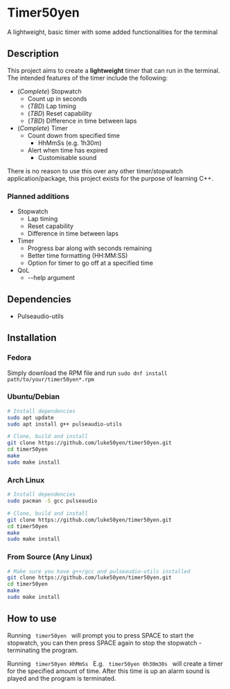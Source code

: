 # Timer50yen
A lightweight, basic timer with some added functionalities for the terminal

## Description
This project aims to create a **lightweight** timer that can run in the terminal. The intended features of the timer include the following:
- (*Complete*) Stopwatch
    - Count up in seconds
    - (*TBD*) Lap timing
    - (*TBD*) Reset capability
    - (*TBD*) Difference in time between laps
- (*Complete*) Timer
    - Count down from specified time
        - HhMmSs (e.g. 1h30m)
    - Alert when time has expired
        - Customisable sound

There is no reason to use this over any other timer/stopwatch application/package, this project exists for the purpose of learning C++.

### Planned additions
- Stopwatch
    - Lap timing
    - Reset capability
    - Difference in time between laps
- Timer
    - Progress bar along with seconds remaining
    - Better time formatting (HH:MM:SS)
    - Option for timer to go off at a specified time
- QoL
    - --help argument

## Dependencies
- Pulseaudio-utils

## Installation
### Fedora
Simply download the RPM file and run ``sudo dnf install path/to/your/timer50yen*.rpm``

### Ubuntu/Debian
```bash
# Install dependencies
sudo apt update
sudo apt install g++ pulseaudio-utils

# Clone, build and install
git clone https://github.com/luke50yen/timer50yen.git
cd timer50yen
make
sudo make install
```

### Arch Linux
```bash
# Install dependencies
sudo pacman -S gcc pulseaudio

# Clone, build and install
git clone https://github.com/luke50yen/timer50yen.git
cd timer50yen
make
sudo make install
```

### From Source (Any Linux)
```bash
# Make sure you have g++/gcc and pulseaudio-utils installed
git clone https://github.com/luke50yen/timer50yen.git
cd timer50yen
make
sudo make install
```


## How to use
Running
``  timer50yen  ``
will prompt you to press SPACE to start the stopwatch, you can then press SPACE again to stop the stopwatch - terminating the program.

Running
``  timer50yen HhMmSs  `` E.g. ``  timer50yen 0h30m30s  ``
will create a timer for the specified amount of time. After this time is up an alarm sound is played and the program is terminated.
